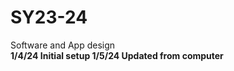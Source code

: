 # SY23-24
Software and App design <br>
<b>1/4/24<b> Initial setup 
<b>1/5/24<b> Updated from computer 
